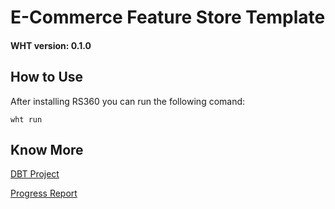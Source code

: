 # E-Commerce Feature Store Template

#### WHT version: 0.1.0


## How to Use
After installing RS360 you can run the following comand:
```shell
wht run
```

## Know More
[DBT Project](https://github.com/rudderlabs/data-apps-ecommerce-template)

[Progress Report](https://www.notion.so/Progress-Report-Expressing-E-commerce-Features-in-RS360-Feature-YAML-05549551b61a43669b57fdf80b43f9af)